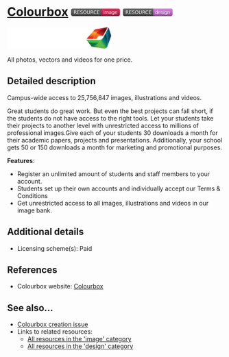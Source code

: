 # [Colourbox](https://www.colourbox.com/)  [<img src="images/resource-image.png" align="bottom">](https://github.com/e-CLOSE/Toolbox/issues?q=label%3A02_RESOURCE+label%3Aimage) [<img src="images/resource-design.png" align="bottom">](https://github.com/e-CLOSE/Toolbox/issues?q=label%3A02_RESOURCE+label%3Adesign)

[<img src="images/Colourbox.svg" align="bottom" height="50" alt="Colourbox Logo">](https://www.colourbox.com/)

All photos, vectors and videos for one price.



## Detailed description

Campus-wide access to 25,756,847 images, illustrations and videos.

Great students do great work. But even the best projects can fall short, if the students do not have access to the right tools. Let your students take their projects to another level with unrestricted access to millions of professional images.Give each of your students 30 downloads a month for their academic papers, projects and presentations. Additionally, your school gets 50 or 150 downloads a month for marketing and promotional purposes.

**Features**:
- Register an unlimited amount of students and staff members to your account.
- Students set up their own accounts and individually accept our Terms & Conditions
- Get unrestricted access to all images, illustrations and videos in our image bank.


## Additional details

- Licensing scheme(s): Paid


## References

- Colourbox website: [Colourbox](https://www.colourbox.com/)


## See also...

- [Colourbox creation issue](https://github.com/e-CLOSE/Toolbox/issues/185)
- Links to related resources:
  - [All resources in the 'image' category](https://github.com/e-CLOSE/Toolbox/issues?q=label%3A02_RESOURCE+label%3Aimage)
  - [All resources in the 'design' category](https://github.com/e-CLOSE/Toolbox/issues?q=label%3A02_RESOURCE+label%3Adesign)
